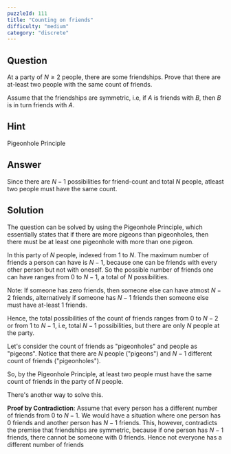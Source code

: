 ```yaml
---
puzzleId: 111
title: "Counting on friends"
difficulty: "medium"
category: "discrete"
---
```


## Question
At a party of $N \ge 2$ people, there are some friendships. Prove that there are at-least two people with the same count of friends.

 Assume that the friendships are symmetric, i.e, if $A$ is friends with $B$, then $B$ is in turn friends with $A$. 

## Hint
Pigeonhole Principle

## Answer
Since there are $N-1$ possibilities for friend-count and total $N$ people, atleast two people must have the same count.

## Solution
 The question can be solved by using the Pigeonhole Principle, which essentially states that if there are more pigeons than pigeonholes, then there must be at least one pigeonhole with more than one pigeon.


In this party of $N$ people, indexed from $1$ to $N$. The maximum number of friends a person can have is $N-1$, because one can be friends with every other person but not with oneself. So the possible number of friends one can have ranges from $0$ to $N-1$, a total of $N$ possibilities.


Note: If someone has zero friends, then someone else can have atmost $N-2$ friends, alternatively if someone has $N-1$ friends then someone else must have at-least $1$ friends.


Hence, the total possibilities of the count of friends ranges from $0$ to $N-2$ or from $1$ to $N-1$, i.e, total $N-1$ possibilities, but there are only $N$ people at the party. 


Let's consider the count of friends as "pigeonholes" and people as "pigeons". Notice that there are $N$ people ("pigeons") and $N - 1$ different count of friends ("pigeonholes").


So, by the Pigeonhole Principle, at least two people must have the same count of friends in the party of $N$ people.


There's another way to solve this.


**Proof by Contradiction**: Assume that every person has a different number of friends from $0$ to $N - 1$. We would have a situation where one person has $0$ friends and another person has $N-1$ friends. This, however, contradicts the premise that friendships are symmetric, because if one person has $N-1$ friends, there cannot be someone with $0$ friends. Hence not everyone has a different number of friends 
